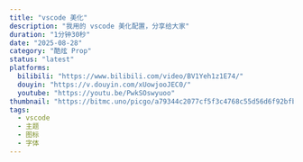 ```yaml
---
title: "vscode 美化"
description: "我用的 vscode 美化配置，分享给大家"
duration: "1分钟30秒"
date: "2025-08-28"
category: "酷炫 Prop"
status: "latest"
platforms:
  bilibili: "https://www.bilibili.com/video/BV1Yeh1z1E74/"
  douyin: "https://v.douyin.com/xUowjooJEC0/"
  youtube: "https://youtu.be/PwkSOswyuoo"
thumbnail: "https://bitmc.uno/picgo/a79344c2077cf5f3c4768c55d56d6f92bfbdf595.jpg@672w_378h_1c.avif"
tags:
  - vscode
  - 主题
  - 图标
  - 字体
---
```

